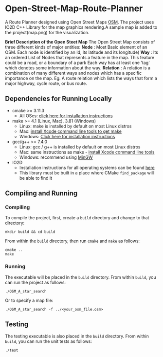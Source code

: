 # Open-Street-Map-Route-Planner
A Route Planner designed using Open Street Maps [OSM](https://www.openstreetmap.de/). The project uses IO2D C++ Library for the map graphics rendering.A sample map is added to the project(map.png) for the visualization.

**Brief Description of the Open Steet Map**
The Open Street Map consists of three different kinds of major entities:
**Node** : Most Basic element of an OSM. Each node is identified by an Id, its latitude and its longitude)
**Way** :  Its an ordered List of Nodes that represents a feature in the map. This feature could be a road, or a boundary of a park
           Each way has at least one 'tag' which denotes some information about the way.
**Relation** : A relation is a combination of many different ways and nodes which has a specific importance on the map. 
               Eg. A route relation which lists the ways that form a major highway, cycle route, or bus route.

## Dependencies for Running Locally
* cmake >= 3.11.3
  * All OSes: [click here for installation instructions](https://cmake.org/install/)
* make >= 4.1 (Linux, Mac), 3.81 (Windows)
  * Linux: make is installed by default on most Linux distros
  * Mac: [install Xcode command line tools to get make](https://developer.apple.com/xcode/features/)
  * Windows: [Click here for installation instructions](http://gnuwin32.sourceforge.net/packages/make.htm)
* gcc/g++ >= 7.4.0
  * Linux: gcc / g++ is installed by default on most Linux distros
  * Mac: same instructions as make - [install Xcode command line tools](https://developer.apple.com/xcode/features/)
  * Windows: recommend using [MinGW](http://www.mingw.org/)
* IO2D
  * Installation instructions for all operating systems can be found [here](https://github.com/cpp-io2d/P0267_RefImpl/blob/master/BUILDING.md)
  * This library must be built in a place where CMake `find_package` will be able to find it

## Compiling and Running

### Compiling
To compile the project, first, create a `build` directory and change to that directory:
```
mkdir build && cd build
```
From within the `build` directory, then run `cmake` and `make` as follows:
```
cmake ..
make
```
### Running
The executable will be placed in the `build` directory. From within `build`, you can run the project as follows:
```
./OSM_A_star_search
```
Or to specify a map file:
```
./OSM_A_star_search -f ../<your_osm_file.osm>
```

## Testing

The testing executable is also placed in the `build` directory. From within `build`, you can run the unit tests as follows:
```
./test
```

